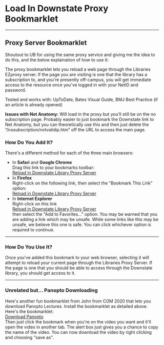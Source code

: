 # Load In Downstate Proxy Bookmarklet

<html lang="en">
<head>
<meta charset="UTF-8">
</head>

<body id="find">

<hr>

<h2>Proxy Server Bookmarklet</h2>

<p>Shoutout to UB for using the same proxy service and giving me the idea to do this, and the below explaination of how to use it: </p>

<p>The proxy bookmarklet lets you reload a web page through the Libraries EZproxy server. If the page you are visiting is one that the library has a subscription to, and you're presently off-campus, you will get immediate access to the resource once you've logged in with your NetID and password.</p>

<p>Tested and works with: UpToDate, Bates Visual Guide, BMJ Best Practice (if an article is already opened)</p>

<p><b>Issues with Net Anatomy:</b> Will load in the proxy but you’ll still be on the no subscription page. Probably easier to just bookmark the Downstate link to Net Anatomy, but you can theoretically use this and then just delete the “/nosubscription/notvalidip.htm” off the URL to access the main page.</p>

<h3>How Do You Add It?</h3>

<p>There's a different method for each of the three main browsers:</p>

<ul>
<li>In <strong>Safari</strong> and <strong>Google Chrome</strong><br> Drag this link to your bookmarks toolbar:<br> <a href="javascript:void(location.href=%22http://newproxy.downstate.edu/login?url=%22+location.href)">Reload in Downstate Library Proxy Server</a></li>

<li>In <strong>Firefox</strong><br> Right-click on the following link, then select the "Bookmark This Link" option:<br> <a href="javascript:void(location.href=%22http://newproxy.downstate.edu/login?url=%22+location.href)">Reload in Downstate Library Proxy Server</a></li>

<li>In <strong>Internet Explorer</strong><br> Right-click on this link<br> <a href="javascript:void(location.href=%22http://newproxy.downstate.edu/login?url=%22+location.href)">Reload in Downstate Library Proxy Server</a><br> then select the "Add to Favorites..." option. You may be warned that you are adding a link which may be unsafe. While some links like this may be unsafe, we believe this one is safe. You can click whichever option is required to continue.</li>

</ul>


<hr>


<h3>How Do You Use It?</h3>

<p>Once you've added this bookmark to your web browser, selecting it will attempt to reload your current page through the Libraries Proxy Server. If the page is one that you should be able to access through the Downstate library, you should get access to it.</p>

<hr>

<h3>Unrelated but... Panopto Downloading</h3>

<p> Here's another fun bookmarklet from John from COM 2020 that lets you download Panopto Lectures. Install the bookmarklet as detailed above. Here's the bookmarklet:
<br>
<a href="javascript:(function(){if(prompt('Hit Ctrl/Cmd-C to copy name to clipboard', document.title.replace(/[:\\/]/g, '-')+'.mp4')!=null){location.href=%22('meta[name="twitter:player:stream"]').attr('content');}})();">Download Panopto</a>
<br>
Then just click the bookmark when you're on the video you want and it'll open the video in another tab. The alert box just gives you a chance to copy the name of the video. You can now download the video by right clicking and choosing "save as".
</p>




</body>
</html>
